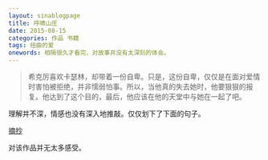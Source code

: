 ```yaml
---
layout: sinablogpage
title: 呼啸山庄
date: 2015-08-15
categories: 作品 书籍
tags: 扭曲的爱
onewords: 相隔很久才看完，对故事并没有太深刻的体会。
---
```

> 希克厉喜欢卡瑟林，却带着一份自卑。只是，这份自卑，仅仅是在面对爱情时害怕被拒绝，并非懦弱怕事。所以，当他真的失去她时，他要狠狠的报复。他达到了这个目的，最后，他应该在他的天堂中与她在一起了吧。

理解并不深，情感也没有深入地推敲。仅仅划下了下面的句子。

[摘抄](https://www.evernote.com/shard/s626/sh/4e40ce5f-48ee-4d96-9841-6fbc074a1b97/48deac3f7a33a47e2b9b3a1472d81179)

对该作品并无太多感受。